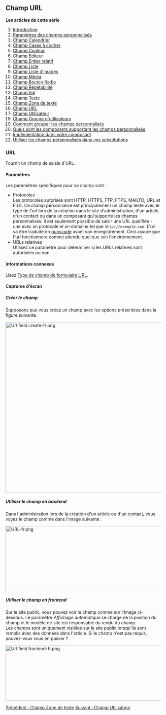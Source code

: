 <!-- Filename: J3.x:Adding_custom_fields/Url_Field / Display title: Ajout de champs personnalisés/Champ URL -->

## Champ URL

**Les articles de cette série**

1.  [Introduction](https://docs.joomla.org/J3.x:Adding_custom_fields "Special:MyLanguage/J3.x:Adding custom fields")
2.  [Paramètres des champs
    personnalisés](https://docs.joomla.org/J3.x:Adding_custom_fields/Parameters_for_all_Custom_Fields "Special:MyLanguage/J3.x:Adding custom fields/Parameters for all Custom Fields")
3.  [Champ
    Calendrier](https://docs.joomla.org/J3.x:Adding_custom_fields/Calendar_Field "Special:MyLanguage/J3.x:Adding custom fields/Calendar Field")
4.  [Champ Cases à
    cocher](https://docs.joomla.org/J3.x:Adding_custom_fields/Checkboxes_Field "Special:MyLanguage/J3.x:Adding custom fields/Checkboxes Field")
5.  [Champ
    Couleur](https://docs.joomla.org/J3.x:Adding_custom_fields/Color_Field "Special:MyLanguage/J3.x:Adding custom fields/Color Field")
6.  [Champ
    Editeur](https://docs.joomla.org/J3.x:Adding_custom_fields/Editor_Field "Special:MyLanguage/J3.x:Adding custom fields/Editor Field")
7.  [Champ Entier
    relatif](https://docs.joomla.org/J3.x:Adding_custom_fields/Integer_Field "Special:MyLanguage/J3.x:Adding custom fields/Integer Field")
8.  [Champ
    Liste](https://docs.joomla.org/J3.x:Adding_custom_fields/List_Field "Special:MyLanguage/J3.x:Adding custom fields/List Field")
9.  [Champ Liste
    d'images](https://docs.joomla.org/J3.x:Adding_custom_fields/ListOfImages_Field "Special:MyLanguage/J3.x:Adding custom fields/ListOfImages Field")
10. [Champ
    Média](https://docs.joomla.org/J3.x:Adding_custom_fields/Media_Field "Special:MyLanguage/J3.x:Adding custom fields/Media Field")
11. [Champ Bouton
    Radio](https://docs.joomla.org/J3.x:Adding_custom_fields/Radio_Field "Special:MyLanguage/J3.x:Adding custom fields/Radio Field")
12. [Champ
    Répétabilité](https://docs.joomla.org/J3.x:Adding_custom_fields/Repeatable_Field "Special:MyLanguage/J3.x:Adding custom fields/Repeatable Field")
13. [Champ
    Sql](https://docs.joomla.org/J3.x:Adding_custom_fieldshttps://docs.joomla.org/J3.x:Adding%20custom%20fields/Sql%20Field)
14. [Champ
    Texte](https://docs.joomla.org/J3.x:Adding_custom_fields/Text_Field "Special:MyLanguage/J3.x:Adding custom fields/Text Field")
15. [Champ Zone de
    texte](https://docs.joomla.org/J3.x:Adding_custom_fields/Textarea_Field "Special:MyLanguage/J3.x:Adding custom fields/Textarea Field")
16. [Champ
    URL](https://docs.joomla.org/J3.x:Adding_custom_fields/Url_Field "Special:MyLanguage/J3.x:Adding custom fields/Url Field")
17. [Champ
    Utilisateur](https://docs.joomla.org/J3.x:Adding_custom_fields/User_Field "Special:MyLanguage/J3.x:Adding custom fields/User Field")
18. [Champ Groupe
    d'utilisateurs](https://docs.joomla.org/J3.x:Adding_custom_fields/Usergroup_Field "Special:MyLanguage/J3.x:Adding custom fields/Usergroup Field")
19. [Comment grouper les champs
    personnalisés](https://docs.joomla.org/J3.x:Adding_custom_fields/How%CC%9E_can_you_group_custom_fields "Special:MyLanguage/J3.x:Adding custom fields/How̞ can you group custom fields")
20. [Quels sont les composants supportant les champs
    personnalisés](https://docs.joomla.org/J3.x:Adding_custom_fields/What_components_are_supporting_custom_fields "Special:MyLanguage/J3.x:Adding custom fields/What components are supporting custom fields")
21. [Implémentation dans votre
    composant](https://docs.joomla.org/J3.x:Adding_custom_fields/Implement_into_your_component "Special:MyLanguage/J3.x:Adding custom fields/Implement into your component")
22. [Utiliser les champs personnalisés dans vos
    substitutions](https://docs.joomla.org/J3.x:Adding_custom_fields/Overrides "Special:MyLanguage/J3.x:Adding custom fields/Overrides")

### URL

Fournit un champ de saisie d'URL.

#### Paramètres

Les paramètres spécifiques pour ce champ sont ː

- Protocoles  
  Les protocoles autorisés sont HTTP, HTTPS, FTP, FTPS, MAILTO, URL et
  FILE. Ce champ personnalisé est principalement un champ texte avec le
  type de l'url lors de la création dans le site d'administration, d'un
  article, d'un contact ou dans un composant qui supporte les champs
  personnalisés. Il est seulement possible de saisir une URL qualifiée -
  une avec un protocole et un domaine tel que `http://exemple.com`.
  L'url va être traduite en
  <a href="https://fr.wikipedia.org/wiki/Punycode" class="external text"
  target="_blank" rel="nofollow noreferrer noopener">punycode</a> avant
  son enregistrement. Ceci assure que l'url fonctionnera comme attendu
  quel que soit l'environnement.
- URLs relatives  
  Utilisez ce paramètre pour déterminer si les URLs relatives sont
  autorisées ou non.

#### Informations connexes

Lisez [Type de champ de formulaire
URL](https://docs.joomla.org/URL_form_field_type "Special:MyLanguage/URL form field type").

#### Captures d'écran

##### Créer le champ

Supposons que vous créez un champ avec les options présentées dans la
figure suivante.

<img
src="https://docs.joomla.org/images/thumb/8/8f/Url_field_create-fr.png/800px-Url_field_create-fr.png"
decoding="async"
srcset="https://docs.joomla.org/images/8/8f/Url_field_create-fr.png 1.5x"
data-file-width="999" data-file-height="691" width="800" height="553"
alt="Url field create-fr.png" />

##### Utiliser le champ en backend

Dans l'administration lors de la création d'un article ou d'un contact,
vous voyez le champ comme dans l'image suivante ː

<img
src="https://docs.joomla.org/images/thumb/e/ee/URL-fr.png/800px-URL-fr.png"
decoding="async"
srcset="https://docs.joomla.org/images/e/ee/URL-fr.png 1.5x"
data-file-width="999" data-file-height="264" width="800" height="211"
alt="URL-fr.png" />

##### Utiliser le champ en frontend

Sur le site public, vous pouvez voir le champ comme sur l'image
ci-dessous. Le paramètre *Affichage automatique* se charge de la
position du champ et le modèle de site est responsable du rendu du
champ.  
Les champs sont uniquement visibles sur le site public lorsqu'ils sont
remplis avec des données dans l'article. Si le champ n'est pas requis,
pouvez-vous vous en passer ?

<img src="https://docs.joomla.org/images/b/b5/Url_field_frontend-fr.png"
decoding="async" data-file-width="800" data-file-height="179"
width="800" height="179" alt="Url field frontend-fr.png" />

<a
href="https://docs.joomla.org/J3.x:Adding_custom_fields/Textarea_Field"
id="content-button" class="button expand success">Précédent : Champ Zone
de texte</a>
<a href="https://docs.joomla.org/J3.x:Adding_custom_fields/User_Field"
id="content-button" class="button expand">Suivant : Champ
Utilisateur</a>
